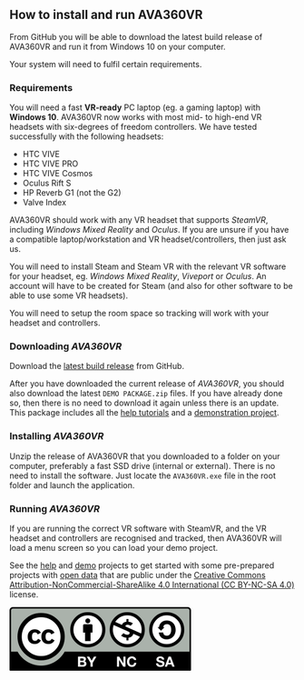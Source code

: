 ## How to install and run AVA360VR

From GitHub you will be able to download the latest build release of AVA360VR and run it from Windows 10 on your computer.

Your system will need to fulfil certain requirements.

### Requirements

You will need a fast **VR-ready** PC laptop (eg. a gaming laptop) with **Windows 10**.
AVA360VR now works with most mid- to high-end VR headsets with six-degrees of freedom controllers.
We have tested successfully with the following headsets:
- HTC VIVE
- HTC VIVE PRO
- HTC VIVE Cosmos
- Oculus Rift S
- HP Reverb G1 (not the G2)
- Valve Index

AVA360VR should work with any VR headset that supports _SteamVR_, including _Windows Mixed Reality_ and _Oculus_.
If you are unsure if you have a compatible laptop/workstation and VR headset/controllers, then just ask us.

You will need to install Steam and Steam VR with the relevant VR software for your headset, eg. _Windows Mixed Reality_, _Viveport_ or _Oculus_.
An account will have to be created for Steam (and also for other software to be able to use some VR headsets).

You will need to setup the room space so tracking will work with your headset and controllers.

### Downloading _AVA360VR_

Download the [latest build release](https://github.com/BigSoftVideo/AVA360VR/releases) from GitHub.

After you have downloaded the current release of _AVA360VR_, you should also download the latest `DEMO PACKAGE.zip` files.
If you have already done so, then there is no need to download it again unless there is an update.
This package includes all the [help tutorials](help.md) and a [demonstration project](demo.md).

### Installing _AVA360VR_

Unzip the release of AVA360VR that you downloaded to a folder on your computer, preferably a fast SSD drive (internal or external).
There is no need to install the software.
Just locate the `AVA360VR.exe` file in the root folder and launch the application.

### Running _AVA360VR_

If you are running the correct VR software with SteamVR, and the VR headset and controllers are recognised and tracked, then AVA360VR will load a menu screen so you can load your demo project.

See the [help](help.md) and [demo](demo.md) projects to get started with some pre-prepared projects with [open data](https://wiki.creativecommons.org/wiki/data) that are public under the [Creative Commons Attribution-NonCommercial-ShareAlike 4.0 International (CC BY-NC-SA 4.0)](http://creativecommons.org/licenses/by-nc-sa/4.0/) license.

![](images/Cc-by-nc-sa_icon.svg.png)
